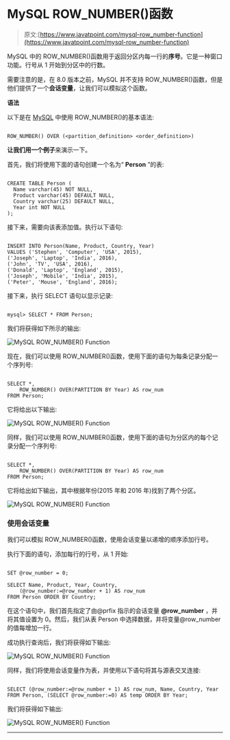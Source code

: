 # MySQL ROW_NUMBER()函数

> 原文:[https://www.javatpoint.com/mysql-row_number-function](https://www.javatpoint.com/mysql-row_number-function)

MySQL 中的 ROW_NUMBER()函数用于返回分区内每一行的**序号**。它是一种窗口功能。行号从 1 开始到分区中的行数。

需要注意的是，在 8.0 版本之前，MySQL 并不支持 ROW_NUMBER()函数，但是他们提供了一个**会话变量**，让我们可以模拟这个函数。

**语法**

以下是在 [MySQL](https://www.javatpoint.com/mysql-tutorial) 中使用 ROW_NUMBER()的基本语法:

```

ROW_NUMBER() OVER (<partition_definition> <order_definition>)

```

**让我们用一个例子**来演示一下。

首先，我们将使用下面的语句创建一个名为“ **Person** ”的表:

```

CREATE TABLE Person (
  Name varchar(45) NOT NULL,
  Product varchar(45) DEFAULT NULL,
  Country varchar(25) DEFAULT NULL,
  Year int NOT NULL
);

```

接下来，需要向该表添加值。执行以下语句:

```

INSERT INTO Person(Name, Product, Country, Year) 
VALUES ('Stephen', 'Computer', 'USA', 2015), 
('Joseph', 'Laptop', 'India', 2016), 
('John', 'TV', 'USA', 2016),
('Donald', 'Laptop', 'England', 2015),
('Joseph', 'Mobile', 'India', 2015),
('Peter', 'Mouse', 'England', 2016);

```

接下来，执行 SELECT 语句以显示记录:

```

mysql> SELECT * FROM Person;

```

我们将获得如下所示的输出:

![MySQL ROW_NUMBER() Function](../Images/016f86fb9055d0b3024822a2cf3a71a2.png)

现在，我们可以使用 ROW_NUMBER()函数，使用下面的语句为每条记录分配一个序列号:

```

SELECT *, 
	ROW_NUMBER() OVER(PARTITION BY Year) AS row_num
FROM Person;

```

它将给出以下输出:

![MySQL ROW_NUMBER() Function](../Images/c270f107a2427003b9f2a958477617ea.png)

同样，我们可以使用 ROW_NUMBER()函数，使用下面的语句为分区内的每个记录分配一个序列号:

```

SELECT *, 
	ROW_NUMBER() OVER(PARTITION BY Year) AS row_num
FROM Person;

```

它将给出如下输出，其中根据年份(2015 年和 2016 年)找到了两个分区。

![MySQL ROW_NUMBER() Function](../Images/4997b62ee34e83409997eb09ae422a36.png)

### 使用会话变量

我们可以模拟 ROW_NUMBER()函数，使用会话变量以递增的顺序添加行号。

执行下面的语句，添加每行的行号，从 1 开始:

```

SET @row_number = 0; 

SELECT Name, Product, Year, Country,
	(@row_number:=@row_number + 1) AS row_num
FROM Person ORDER BY Country;

```

在这个语句中，我们首先指定了由@prfix 指示的会话变量 **@row_number** ，并将其值设置为 0。然后，我们从表 Person 中选择数据，并将变量@row_number 的值每增加一行。

成功执行查询后，我们将获得如下输出:

![MySQL ROW_NUMBER() Function](../Images/724b3a7ebeeb90463de8467a910e51bc.png)

同样，我们将使用会话变量作为表，并使用以下语句将其与源表交叉连接:

```

SELECT (@row_number:=@row_number + 1) AS row_num, Name, Country, Year
FROM Person, (SELECT @row_number:=0) AS temp ORDER BY Year;

```

我们将获得如下输出:

![MySQL ROW_NUMBER() Function](../Images/fac4b067b1d0ca41f373f7f6f2343366.png)

* * *